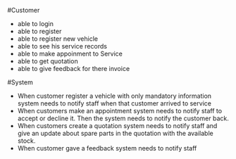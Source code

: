 #Customer

- able to login
- able to register
- able to register new vehicle
- able to see his service records
- able to make appoinment to Service
- able to get quotation
- able to give feedback for there invoice

#System

- When customer register a vehicle with only mandatory information system needs to notify staff when that customer arrived to service
- When customers make an appointment system needs to notify staff to accept or decline it. Then the system needs to notify the customer back.
- When customers create a quotation system needs to notify staff and give an update about spare parts in the quotation with the available stock.
- When customer gave a feedback system needs to notify staff
